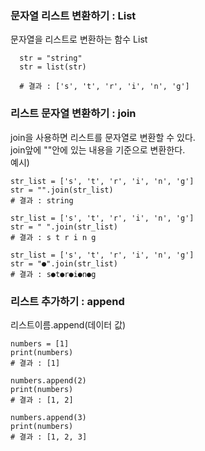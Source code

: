 ### 문자열 리스트 변환하기 : List
문자열을 리스트로 변환하는 함수 List
```
  str = "string"
  str = list(str)

  # 결과 : ['s', 't', 'r', 'i', 'n', 'g']
```

### 리스트 문자열 변환하기 : join
join을 사용하면 리스트를 문자열로 변환할 수 있다.\
join앞에 ""안에 있는 내용을 기준으로 변환한다.\
예시)
```
str_list = ['s', 't', 'r', 'i', 'n', 'g']
str = "".join(str_list)
# 결과 : string

str_list = ['s', 't', 'r', 'i', 'n', 'g']
str = " ".join(str_list)
# 결과 : s t r i n g

str_list = ['s', 't', 'r', 'i', 'n', 'g']
str = "●".join(str_list)
# 결과 : s●t●r●i●n●g
```

### 리스트 추가하기 : append
리스트이름.append(데이터 값)
```
numbers = [1]
print(numbers)
# 결과 : [1]

numbers.append(2)
print(numbers)
# 결과 : [1, 2]

numbers.append(3)
print(numbers)
# 결과 : [1, 2, 3]
```

### 